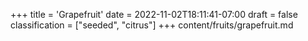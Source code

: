 +++
title = 'Grapefruit'
date = 2022-11-02T18:11:41-07:00
draft = false
classification = ["seeded", "citrus"]
+++
content/fruits/grapefruit.md
